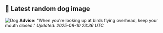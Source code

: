 ## 🐶 Latest random dog image
![Dog](https://images.dog.ceo/breeds/waterdog-spanish/20180706_194432.jpg)
**Advice:** "When you're looking up at birds flying overhead, keep your mouth closed."
*Updated: 2025-08-10 23:36 UTC*

